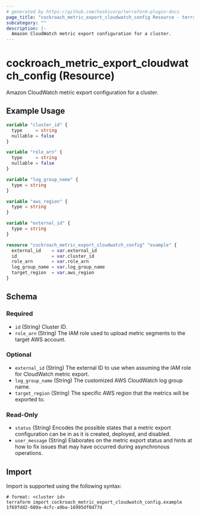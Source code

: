 ```yaml
---
# generated by https://github.com/hashicorp/terraform-plugin-docs
page_title: "cockroach_metric_export_cloudwatch_config Resource - terraform-provider-cockroach"
subcategory: ""
description: |-
  Amazon CloudWatch metric export configuration for a cluster.
---
```


# cockroach_metric_export_cloudwatch_config (Resource)

Amazon CloudWatch metric export configuration for a cluster.

## Example Usage

```terraform
variable "cluster_id" {
  type     = string
  nullable = false
}

variable "role_arn" {
  type     = string
  nullable = false
}

variable "log_group_name" {
  type = string
}

variable "aws_region" {
  type = string
}

variable "external_id" {
  type = string
}

resource "cockroach_metric_export_cloudwatch_config" "example" {
  external_id    = var.external_id
  id             = var.cluster_id
  role_arn       = var.role_arn
  log_group_name = var.log_group_name
  target_region  = var.aws_region
}
```

<!-- schema generated by tfplugindocs -->
## Schema

### Required

- `id` (String) Cluster ID.
- `role_arn` (String) The IAM role used to upload metric segments to the target AWS account.

### Optional

- `external_id` (String) The external ID to use when assuming the IAM role for CloudWatch metric export.
- `log_group_name` (String) The customized AWS CloudWatch log group name.
- `target_region` (String) The specific AWS region that the metrics will be exported to.

### Read-Only

- `status` (String) Encodes the possible states that a metric export configuration can be in as it is created, deployed, and disabled.
- `user_message` (String) Elaborates on the metric export status and hints at how to fix issues that may have occurred during asynchronous operations.

## Import

Import is supported using the following syntax:

```shell
# format: <cluster id>
terraform import cockroach_metric_export_cloudwatch_config.example 1f69fdd2-600a-4cfc-a9ba-16995df0d77d
```
